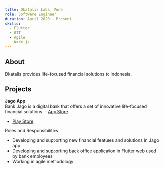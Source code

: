 ```yaml
---
title: Dkatalis Labs, Pune
role: Software Engineer
duration: April 2020 - Present
skills:
  - Flutter
  - GIT
  - Agile
  - Node js
---
```


## About
Dkatalis provides life-focused financial solutions to Indonesia.

## Projects

**Jago App**<br>
  Bank Jago is a digital bank that offers a set of innovative life-focused financial solutions. - [App Store](https://apps.apple.com/id/app/jago/id1539402234?l=id)
  - [Play Store](https://play.google.com/store/apps/details?id=com.jago.digitalBanking)

  Roles and Responsibilities
   * Developing and supporting new financial features and solutions in Jago app
   * Developing and supporting back office application in Flutter web used by bank employees  
   * Working in agile methodology